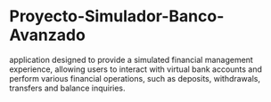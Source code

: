 # Proyecto-Simulador-Banco-Avanzado
application designed to provide a simulated financial management experience, allowing users to interact with virtual bank accounts and perform various financial operations, such as deposits, withdrawals, transfers and balance inquiries.

